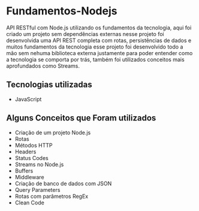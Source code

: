 # Fundamentos-Nodejs
API RESTful com Node.js utilizando os fundamentos da tecnologia, aqui foi criado um projeto sem dependências externas 
nesse projeto foi desenvolvida uma API REST completa com rotas, persistências de dados e muitos fundamentos da tecnologia
esse projeto foi desenvolvido todo a mão sem nehuma biblioteca externa justamente para poder entender como a tecnologia 
se comporta por trás, também foi utilizados conceitos mais aprofundados como Streams. 

## Tecnologias utilizadas
- JavaScript 

## Alguns Conceitos que Foram utilizados
- Criação de um projeto Node.js
- Rotas 
- Métodos HTTP
- Headers
- Status Codes
- Streams no Node.js
- Buffers 
- Middleware 
- Criação de banco de dados com JSON 
- Query Parameters
- Rotas com parâmetros RegEx
- Clean Code

